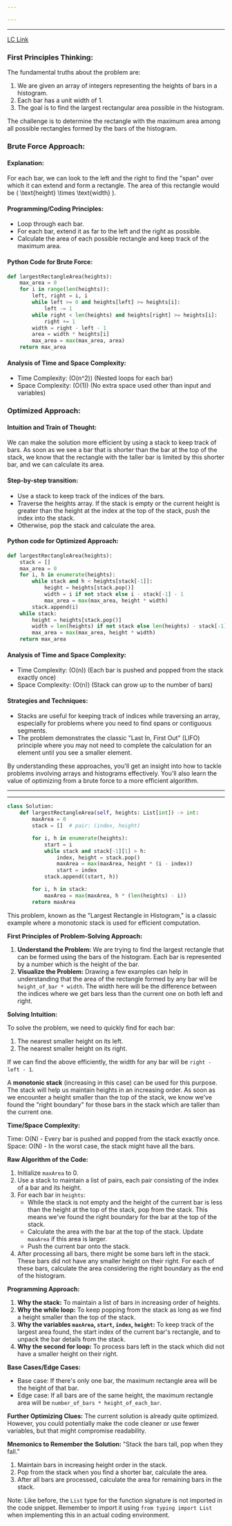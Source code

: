 ```yaml
---

---
```

 ---
[LC Link](https://leetcode.com/problems/largest-rectangle-in-histogram/)
### First Principles Thinking:
The fundamental truths about the problem are:
1. We are given an array of integers representing the heights of bars in a histogram.
2. Each bar has a unit width of 1.
3. The goal is to find the largest rectangular area possible in the histogram.

The challenge is to determine the rectangle with the maximum area among all possible rectangles formed by the bars of the histogram.

### Brute Force Approach:
#### Explanation:
For each bar, we can look to the left and the right to find the "span" over which it can extend and form a rectangle. The area of this rectangle would be \( \text{height} \times \text{width} \).

#### Programming/Coding Principles:
- Loop through each bar.
- For each bar, extend it as far to the left and the right as possible.
- Calculate the area of each possible rectangle and keep track of the maximum area.

#### Python Code for Brute Force:

```python
def largestRectangleArea(heights):
    max_area = 0
    for i in range(len(heights)):
        left, right = i, i
        while left >= 0 and heights[left] >= heights[i]:
            left -= 1
        while right < len(heights) and heights[right] >= heights[i]:
            right += 1
        width = right - left - 1
        area = width * heights[i]
        max_area = max(max_area, area)
    return max_area
```

#### Analysis of Time and Space Complexity:
- Time Complexity: \(O(n^2)\) (Nested loops for each bar)
- Space Complexity: \(O(1)\) (No extra space used other than input and variables)

### Optimized Approach:

#### Intuition and Train of Thought:
We can make the solution more efficient by using a stack to keep track of bars. As soon as we see a bar that is shorter than the bar at the top of the stack, we know that the rectangle with the taller bar is limited by this shorter bar, and we can calculate its area.

#### Step-by-step transition:
- Use a stack to keep track of the indices of the bars.
- Traverse the heights array. If the stack is empty or the current height is greater than the height at the index at the top of the stack, push the index into the stack.
- Otherwise, pop the stack and calculate the area.

#### Python code for Optimized Approach:

```python
def largestRectangleArea(heights):
    stack = []
    max_area = 0
    for i, h in enumerate(heights):
        while stack and h < heights[stack[-1]]:
            height = heights[stack.pop()]
            width = i if not stack else i - stack[-1] - 1
            max_area = max(max_area, height * width)
        stack.append(i)
    while stack:
        height = heights[stack.pop()]
        width = len(heights) if not stack else len(heights) - stack[-1] - 1
        max_area = max(max_area, height * width)
    return max_area
```

#### Analysis of Time and Space Complexity:
- Time Complexity: \(O(n)\) (Each bar is pushed and popped from the stack exactly once)
- Space Complexity: \(O(n)\) (Stack can grow up to the number of bars)

#### Strategies and Techniques:
- Stacks are useful for keeping track of indices while traversing an array, especially for problems where you need to find spans or contiguous segments.
- The problem demonstrates the classic "Last In, First Out" (LIFO) principle where you may not need to complete the calculation for an element until you see a smaller element.

By understanding these approaches, you'll get an insight into how to tackle problems involving arrays and histograms effectively. You'll also learn the value of optimizing from a brute force to a more efficient algorithm.

---
---

```python
class Solution:
    def largestRectangleArea(self, heights: List[int]) -> int:
        maxArea = 0
        stack = []  # pair: (index, height)

        for i, h in enumerate(heights):
            start = i
            while stack and stack[-1][1] > h:
                index, height = stack.pop()
                maxArea = max(maxArea, height * (i - index))
                start = index
            stack.append((start, h))

        for i, h in stack:
            maxArea = max(maxArea, h * (len(heights) - i))
        return maxArea

```

This problem, known as the "Largest Rectangle in Histogram," is a classic example where a monotonic stack is used for efficient computation.

**First Principles of Problem-Solving Approach:**

1. **Understand the Problem:** We are trying to find the largest rectangle that can be formed using the bars of the histogram. Each bar is represented by a number which is the height of the bar.
2. **Visualize the Problem:** Drawing a few examples can help in understanding that the area of the rectangle formed by any bar will be `height_of_bar * width`. The width here will be the difference between the indices where we get bars less than the current one on both left and right.

**Solving Intuition:**

To solve the problem, we need to quickly find for each bar:
1. The nearest smaller height on its left.
2. The nearest smaller height on its right.

If we can find the above efficiently, the width for any bar will be `right - left - 1`. 

A **monotonic stack** (increasing in this case) can be used for this purpose. The stack will help us maintain heights in an increasing order. As soon as we encounter a height smaller than the top of the stack, we know we've found the "right boundary" for those bars in the stack which are taller than the current one.

**Time/Space Complexity:**

Time: O(N) - Every bar is pushed and popped from the stack exactly once.
Space: O(N) - In the worst case, the stack might have all the bars.

**Raw Algorithm of the Code:**

1. Initialize `maxArea` to 0.
2. Use a stack to maintain a list of pairs, each pair consisting of the index of a bar and its height.
3. For each bar in `heights`:
   - While the stack is not empty and the height of the current bar is less than the height at the top of the stack, pop from the stack. This means we've found the right boundary for the bar at the top of the stack.
   - Calculate the area with the bar at the top of the stack. Update `maxArea` if this area is larger.
   - Push the current bar onto the stack.
4. After processing all bars, there might be some bars left in the stack. These bars did not have any smaller height on their right. For each of these bars, calculate the area considering the right boundary as the end of the histogram.

**Programming Approach:**

1. **Why the stack:** To maintain a list of bars in increasing order of heights.
2. **Why the while loop:** To keep popping from the stack as long as we find a height smaller than the top of the stack.
3. **Why the variables `maxArea`, `start`, `index`, `height`:** To keep track of the largest area found, the start index of the current bar's rectangle, and to unpack the bar details from the stack.
4. **Why the second for loop:** To process bars left in the stack which did not have a smaller height on their right.

**Base Cases/Edge Cases:**
- Base case: If there's only one bar, the maximum rectangle area will be the height of that bar.
- Edge case: If all bars are of the same height, the maximum rectangle area will be `number_of_bars * height_of_each_bar`.

**Further Optimizing Clues:**
The current solution is already quite optimized. However, you could potentially make the code cleaner or use fewer variables, but that might compromise readability.

**Mnemonics to Remember the Solution:**
"Stack the bars tall, pop when they fall."
1. Maintain bars in increasing height order in the stack.
2. Pop from the stack when you find a shorter bar, calculate the area.
3. After all bars are processed, calculate the area for remaining bars in the stack.

Note: Like before, the `List` type for the function signature is not imported in the code snippet. Remember to import it using `from typing import List` when implementing this in an actual coding environment.
